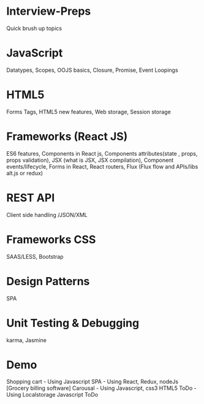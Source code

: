 # Interview-Preps
Quick brush up topics


# JavaScript
Datatypes, Scopes, OOJS basics, Closure, Promise, Event Loopings
 
# HTML5
Forms Tags, HTML5 new features, Web storage, Session storage
 
# Frameworks (React JS)
ES6 features, Components in React js, Components attributes(state , props, props validation), JSX (what is JSX, JSX compilation), Component events/lifecycle, Forms in React, React routers, Flux (Flux flow and APIs/libs alt.js or redux)
 
# REST API
Client side handling /JSON/XML
 
# Frameworks CSS
SAAS/LESS, Bootstrap
 
# Design Patterns
SPA
 
# Unit Testing & Debugging
karma, Jasmine
 
# Demo
Shopping cart - Using Javascript
SPA - Using React, Redux, nodeJs [Grocery billing software]
Carousal - Using Javascript, css3
HTML5 ToDo - Using Localstorage
Javascript ToDo
